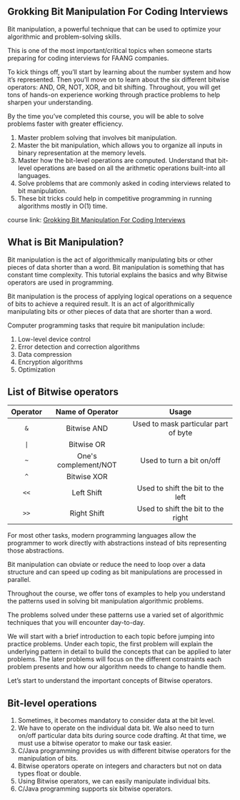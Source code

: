 ## Grokking Bit Manipulation For Coding Interviews

Bit manipulation, a powerful technique that can be used to optimize your algorithmic and problem-solving skills.

This is one of the most important/critical topics when someone starts preparing for coding interviews for FAANG companies.

To kick things off, you’ll start by learning about the number system and how it’s represented. Then you’ll move on to learn about the six different bitwise operators: AND, OR, NOT, XOR, and bit shifting. Throughout, you will get tons of hands-on experience working through practice problems to help sharpen your understanding.

By the time you’ve completed this course, you will be able to solve problems faster with greater efficiency.

1. Master problem solving that involves bit manipulation.
2. Master the bit manipulation, which allows you to organize all inputs in binary representation at the memory levels.
3. Master how the bit-level operations are computed. Understand that bit-level operations are based on all the arithmetic operations built-into all languages.
4. Solve problems that are commonly asked in coding interviews related to bit manipulation.
5. These bit tricks could help in competitive programming in running algorithms mostly in O(1) time.


course link: [Grokking Bit Manipulation For Coding Interviews](https://www.educative.io/courses/bit-manipulation?aff=xjzd)

## What is Bit Manipulation?
Bit manipulation is the act of algorithmically manipulating bits or other pieces of data shorter than a word. Bit manipulation is something that has constant time complexity. This tutorial explains the basics and why Bitwise operators are used in programming.

Bit manipulation is the process of applying logical operations on a sequence of bits to achieve a required result. It is an act of algorithmically manipulating bits or other pieces of data that are shorter than a word.

Computer programming tasks that require bit manipulation include:

1. Low-level device control
2. Error detection and correction algorithms
3. Data compression
4. Encryption algorithms
5. Optimization

## List of Bitwise operators

| **Operator** | **Name of Operator** | **Usage** |
| :---: | :---: |  :---: |
| `&`  | Bitwise AND |Used to mask particular part of byte |
|  `\|`  | Bitwise OR | |
| `~`  | One's complement/NOT | Used to turn a bit on/off |
| `^`  | Bitwise XOR | |
| `<<`  | Left Shift |Used to shift the bit to the left |
| `>>`  | Right Shift |Used to shift the bit to the right |

For most other tasks, modern programming languages allow the programmer to work directly with abstractions instead of bits representing those abstractions.

Bit manipulation can obviate or reduce the need to loop over a data structure and can speed up coding as bit manipulations are processed in parallel.

Throughout the course, we offer tons of examples to help you understand the patterns used in solving bit manipulation algorithmic problems.

The problems solved under these patterns use a varied set of algorithmic techniques that you will encounter day-to-day.

We will start with a brief introduction to each topic before jumping into practice problems. Under each topic, the first problem will explain the underlying pattern in detail to build the concepts that can be applied to later problems. The later problems will focus on the different constraints each problem presents and how our algorithm needs to change to handle them.

Let’s start to understand the important concepts of Bitwise operators.

## Bit-level operations
1. Sometimes, it becomes mandatory to consider data at the bit level.
2. We have to operate on the individual data bit. We also need to turn on/off particular data bits during source code drafting. At that time, we must use a bitwise operator to make our task easier.
3. C/Java programming provides us with different bitwise operators for the manipulation of bits.
4. Bitwise operators operate on integers and characters but not on data types float or double.
5. Using Bitwise operators, we can easily manipulate individual bits.
6. C/Java programming supports six bitwise operators.
